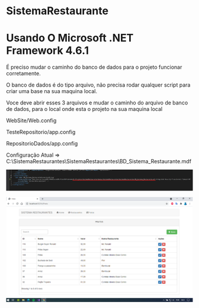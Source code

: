 # SistemaRestaurante

# Usando O Microsoft .NET Framework 4.6.1

É preciso mudar o caminho do banco de dados para o projeto funcionar corretamente.

O banco de dados é do tipo arquivo, não precisa rodar qualquer script para criar uma base na sua maquina local.

Voce deve abrir esses 3 arquivos e mudar o caminho do arquivo de banco de dados, para o local onde esta o projeto na sua maquina local

WebSite/Web.config

TesteRepositorio/app.config

RepositorioDados/app.config

Configuração Atual => C:\SistemaRestaurantes\SistemaRestaurantes\BD_Sistema_Restaurante.mdf


![alt text](https://github.com/FelipeFalanque/SistemaRestaurante-Sawluz/blob/master/SistemaRestaurantes/WebConfig.png?raw=true)

![alt text](https://github.com/FelipeFalanque/SistemaRestaurante-Sawluz/blob/master/SistemaRestaurantes/Captura_de_tela.png?raw=true)

